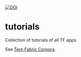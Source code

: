 [![DOI](https://zenodo.org/badge/DOI/10.5281/zenodo.2630417.svg)](https://doi.org/10.5281/zenodo.2630417)

# tutorials
Collection of tutorials of all TF apps

See [Text-Fabric Corpora](https://annotation.github.io/text-fabric/About/Corpora/).

